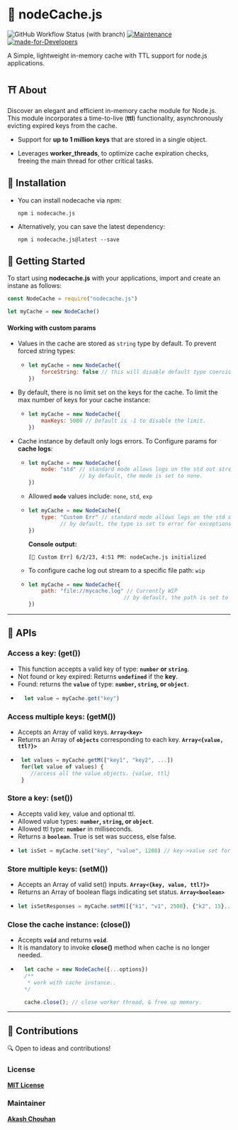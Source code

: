 # 🍁 nodeCache.js
![GitHub Workflow Status (with branch)](https://img.shields.io/github/actions/workflow/status/akashchouhan16/nodeCache.js/package-unit-tests.yml?&label=%20Node.js%20CI%20build)
[![Maintenance](https://img.shields.io/badge/Maintained%3F-Yes-1dbf73.svg)](https://github.com/akashchouhan16/nodeCache.js "nodeCache.js is actively Maintained")
[![made-for-Developers](https://img.shields.io/badge/Made%20for-Developers-238636.svg)](https://github.com/akashchouhan16/nodeCache.js "nodeCache.js")

A Simple, lightweight in-memory cache with TTL support for node.js applications. 
## ⛩️ About

Discover an elegant and efficient in-memory cache module for Node.js. This module incorporates a time-to-live (**ttl**) functionality, asynchronously evicting expired keys from the cache.

- Support for **up to 1 million keys** that are stored in a single object.

- Leverages **worker_threads**, to optimize cache expiration checks, freeing the main thread for other critical tasks.


## 📜 Installation
- You can install nodecache via npm:
    ```shell
    npm i nodecache.js
    ```
- Alternatively, you can save the latest dependency:
    ```shell
    npm i nodecache.js@latest --save
    ```


## 📒 Getting Started

To start using **nodecache.js** with your applications, import and create an instane as follows:
```js
const NodeCache = require("nodecache.js")

let myCache = new NodeCache()
```

#### **Working with custom params**
- Values in the cache are stored as `string` type by default. To prevent forced string types:
  - ```js
    let myCache = new NodeCache({
        forceString: false // this will disable default type coercion.
    }) 
    ```
- By default, there is no limit set on the keys for the cache. To limit the max number of keys for your cache instance:
  - ```js
    let myCache = new NodeCache({
        maxKeys: 5000 // Default is -1 to disable the limit.
    }) 
    ```
- Cache instance by default only logs errors. To Configure params for **cache logs**:
  - ```js
    let myCache = new NodeCache({
        mode: "std" // standard mode allows logs on the std out stream
                    // by default, the mode is set to none.
    })
    ```
  - Allowed **`mode`** values include: `none`, `std`, `exp`
  - ```js
    let myCache = new NodeCache({
        type: "Custom Err" // standard mode allows logs on the std out stream
              // by default, the type is set to error for exceptions, info for rest.
    })
    ```
    **Console output:**
     ```shell
     [🍁 Custom Err] 6/2/23, 4:51 PM: nodeCache.js initialized
     ```
  - To configure cache log out stream to a specific file path: `wip`
  - ```js
    let myCache = new NodeCache({
        path: "file://mycache.log" // Currently WIP
                                  // by default, the path is set to none.
    })
    ```
---

## 💽 APIs
### Access a key: (**get()**)
  - This function accepts a valid key of type: **`number` or `string`**.
  - Not found or key expired: Returns **`undefined`** if the **key**.
  - Found: returns the **`value`** of type: **`number`, `string`, or `object`**.
  - ```js
      let value = myCache.get("key")
    ``` 
### Access multiple keys: (**getM()**) 
  - Accepts an Array of valid keys. **`Array<key>`**
  - Returns an Array of **`objects`** corresponding to each key. **`Array<{value, ttl?}>`**
  - ```js
     let values = myCache.getM(["key1", "key2", ...])
     for(let value of values) {
        //access all the value objects. {value, ttl}
     }
    ``` 
### Store a key: (**set()**)
  - Accepts valid key, value and optional ttl.
  - Allowed value types: **`number`, `string`, or `object`**.
  - Allowed ttl type: **`number`** in milliseconds.
  - Returns a **`boolean`**. True is set was success, else false.
  - ```js
    let isSet = myCache.set("key", "value", 1200) // key->value set for 1.2s
    ```
### Store multiple keys: (**setM()**)
  - Accepts an Array of valid set() inputs. **`Array<{key, value, ttl?}>`**
  - Returns an Array of boolean flags indicating set status. **`Array<boolean>`**
  - ```js
    let isSetResponses = myCache.setM([{"k1", "v1", 2500}, {"k2", 15}...])
    ```
### Close the cache instance: (**close()**)
- Accepts **`void`** and returns **`void`**.
- It is mandatory to invoke **close()** method when cache is no longer needed.
- ```js
    let cache = new NodeCache({...options})
    /** 
     * work with cache instance..
    */

    cache.close(); // close worker thread, & free up memory.
  ```

---

## 🔖 Contributions
🔍 Open to ideas and contributions! 
### License
**[MIT License](https://github.com/akashchouhan16/nodeCache.js/blob/master/LICENSE "nodeCache.js License")**

### Maintainer
**[Akash Chouhan](https://github.com/akashchouhan16 "Akash Chouhan")**
